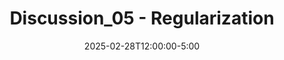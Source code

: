---
type: discussion
date: 2025-02-28T12:00:00-5:00
title: Discussion_05 - Regularization
thumbnail: /_images/thumbnails/ds598-discussion-01.png
hide_from_announcments: true
links: 
    - url: https://github.com/DL4DS/sp2025_homeworks/tree/main/discussion/week6
      name: Notebook
--- 